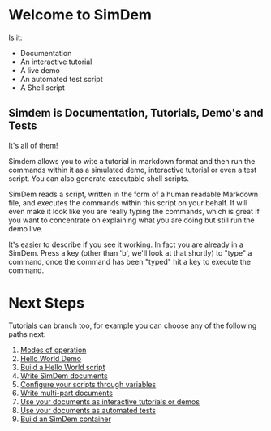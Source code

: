 # Welcome to SimDem

Is it:

  * Documentation
  * An interactive tutorial
  * A live demo 
  * An automated test script
  * A Shell script
  
## Simdem is Documentation, Tutorials, Demo's and Tests

It's all of them!

Simdem allows you to wite a tutorial in markdown format and then run
the commands within it as a simulated demo, interactive tutorial or
even a test script. You can also generate executable shell scripts.

SimDem reads a script, written in the form of a human readable
Markdown file, and executes the commands within this script on your
behalf. It will even make it look like you are really typing the
commands, which is great if you want to concentrate on explaining what
you are doing but still run the demo live.

It's easier to describe if you see it working. In fact you are already
in a SimDem. Press a key (other than 'b', we'll look at that shortly)
to "type" a command, once the command has been "typed" hit
a key to execute the command.

# Next Steps

Tutorials can branch too, for example you can choose any of the
following paths next:

  1. [Modes of operation](modes/README.md)
  2. [Hello World Demo](demo/README.md)
  3. [Build a Hello World script](tutorial/README.md)
  4. [Write SimDem documents](syntax/README.md)
  5. [Configure your scripts through variables](variables/README.md)
  6. [Write multi-part documents](multipart/README.md)
  7. [Use your documents as interactive tutorials or demos](running/README.md)
  8. [Use your documents as automated tests](test/README.md)
  9. [Build an SimDem container](building/README.md)


  

